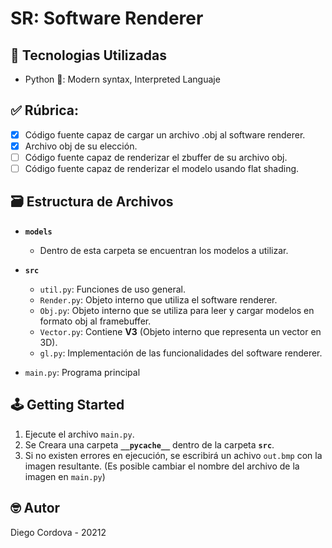 # SR: Software Renderer

## 📡 Tecnologias Utilizadas
- Python 🐍: Modern syntax, Interpreted Languaje

## ✅ Rúbrica:

  - [x] Código fuente capaz de cargar un archivo .obj al software renderer.
  - [x] Archivo obj de su elección.
  - [ ] Código fuente capaz de renderizar el zbuffer de su archivo obj.
  - [ ] Código fuente capaz de renderizar el modelo usando flat shading.

## 🗃️ Estructura de Archivos

- **`models`**

  - Dentro de esta carpeta se encuentran los modelos a utilizar.

- **`src`**

  - `util.py`: Funciones de uso general.
  - `Render.py`: Objeto interno que utiliza el software renderer.
  - `Obj.py`: Objeto interno que se utiliza para leer y cargar modelos en formato obj al framebuffer.
  - `Vector.py`: Contiene **V3** (Objeto interno que representa un vector en 3D).
  - `gl.py`: Implementación de las funcionalidades del software renderer.

- `main.py`: Programa principal

## 🕹️ Getting Started

1. Ejecute el archivo `main.py`.
2. Se Creara una carpeta **`__pycache__`** dentro de la carpeta **`src`**.
3. Si no existen errores en ejecución, se escribirá un achivo `out.bmp` con la imagen resultante. 
   (Es posible cambiar el nombre del archivo de la imagen en `main.py`) 

## 🤓 Autor

Diego Cordova - 20212
